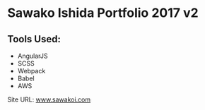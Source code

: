 # Sawako Ishida Portfolio 2017 v2
## Tools Used:
- AngularJS
- SCSS
- Webpack
- Babel
- AWS

Site URL: www.sawakoi.com
